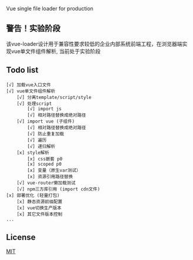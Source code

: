 Vue single file loader for production
## 警告！实验阶段
该vue-loader设计用于兼容性要求较低的企业内部系统前端工程，在浏览器端实现vue单文件组件解析, 当前处于实验阶段

## Todo list
```
[√] 加载vue入口文件  
[√] vue单文件组件解析
    [√] 分离template/script/style
    [√] 处理script
        [√] import js
        [√] 相对路径替换成绝对路径
    [√] import vue (子组件)
        [√] 相对路径替换成绝对路径    
        [√] 防止重复加载
        [√] 遍历
        [√] 递归解析
    [x] style解析
        [x] css嵌套 p0
        [x] scoped p0
        [x] 变量（原生var测试）
        [x] 资源引用路径替换
    [√] vue-router懒加载测试
    [√] npm三方库引用 (import cdn文件)
[x] 部署优化 (轻量打包)
    [x] 静态资源前缀配置
    [x] vue切换生产版本
    [x] 其它文件版本控制
...
```
## License
[MIT](http://opensource.org/licenses/MIT)
